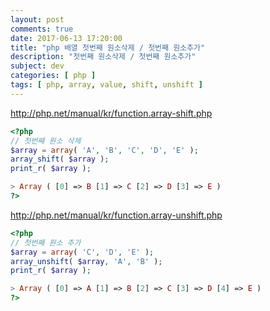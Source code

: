 ```yaml
---
layout: post
comments: true
date: 2017-06-13 17:20:00
title: "php 배열 첫번째 원소삭제 / 첫번째 원소추가"
description: "첫번째 원소삭제 / 첫번째 원소추가"
subject: dev
categories: [ php ]
tags: [ php, array, value, shift, unshift ]
---
```


<http://php.net/manual/kr/function.array-shift.php>

```php
<?php
// 첫번째 원소 삭제
$array = array( 'A', 'B', 'C', 'D', 'E' );
array_shift( $array );
print_r( $array );

> Array ( [0] => B [1] => C [2] => D [3] => E )
?>
```

<http://php.net/manual/kr/function.array-unshift.php>

```php
<?php
// 첫번째 원소 추가
$array = array( 'C', 'D', 'E' );
array_unshift( $array, 'A', 'B' );
print_r( $array );

> Array ( [0] => A [1] => B [2] => C [3] => D [4] => E )
?>
```
